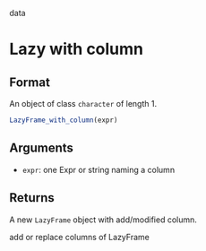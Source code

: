 data

# Lazy with column

## Format

An object of class `character` of length 1.

```r
LazyFrame_with_column(expr)
```

## Arguments

- `expr`: one Expr or string naming a column

## Returns

A new `LazyFrame` object with add/modified column.

add or replace columns of LazyFrame